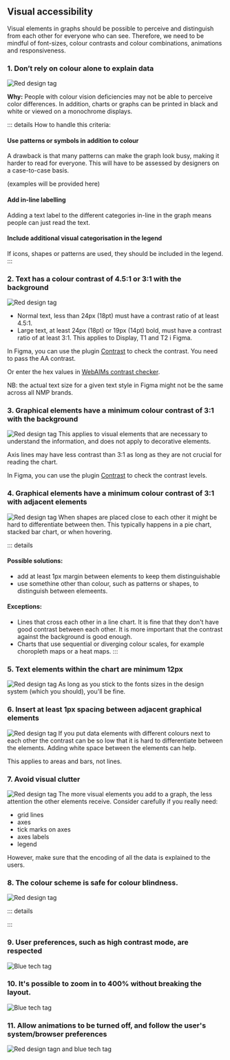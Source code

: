 <br>

## Visual accessibility

Visual elements in graphs should be possible to perceive and distinguish from each other for everyone who can see. Therefore, we need to be mindful of font-sizes, colour contrasts and colour combinations, animations and responsiveness.

### 1. Don’t rely on colour alone to explain data
![Red design tag](/dataviz-tag-design.svg) 

**Why:** People with colour vision deficiencies may not be able to perceive color differences. In addition, charts or graphs can be printed in black and white or viewed on a monochrome displays.

::: details
How to handle this criteria:

#### Use patterns or symbols in addition to colour
A drawback is that many patterns can make the graph look busy, making it harder to read for everyone. This will have to be assessed by designers on a case-to-case basis.

(examples will be provided here)

#### Add in-line labelling
Adding a text label to the different categories in-line in the graph means people can just read the text.

#### Include additional visual categorisation in the legend
If icons, shapes or patterns are used, they should be included in the legend.
:::

### 2. Text has a colour contrast of 4.5:1 or 3:1 with the background
![Red design tag](/dataviz-tag-design.svg) 
- Normal text, less than 24px (18pt) must have a contrast ratio of at least 4.5:1.
- Large text, at least 24px (18pt) or 19px (14pt) bold, must have a contrast ratio of at least 3:1. This applies to Display, T1 and T2 i Figma.

In Figma, you can use the plugin [Contrast](https://www.figma.com/community/plugin/748533339900865323/Contrast) to check the contrast. You need to pass the AA contrast.

Or enter the hex values in [WebAIMs contrast checker](https://webaim.org/resources/contrastchecker/). 

NB: the actual text size for a given text style in Figma might not be the same across all NMP brands.

### 3. Graphical elements have a minimum colour contrast of 3:1 with the background
![Red design tag](/dataviz-tag-design.svg) 
This applies to visual elements that are necessary to understand the information, and does not apply to decorative elements. 

Axis lines may have less contrast than 3:1 as long as they are not crucial for reading the chart.

In Figma, you can use the plugin [Contrast](https://www.figma.com/community/plugin/748533339900865323/Contrast) to check the contrast levels.

### 4. Graphical elements have a minimum colour contrast of 3:1 with adjacent elements
![Red design tag](/dataviz-tag-design.svg) 
When shapes are placed close to each other it might be hard to differentiate between then. This typically happens in a pie chart, stacked bar chart, or when hovering. 

::: details
#### Possible solutions:
- add at least 1px margin between elements to keep them distinguishable
- use somethine other than colour, such as patterns or shapes, to distinguish between elemeents.

#### Exceptions:
- Lines that cross each other in a line chart. It is fine that they don't have good contrast between each other. It is more important that the contrast against the background is good enough.
- Charts that use sequential or diverging colour scales, for example choropleth maps or a heat maps.
:::

### 5. Text elements within the chart are minimum 12px
![Red design tag](/dataviz-tag-design.svg) 
As long as you stick to the fonts sizes in the design system (which you should), you'll be fine.

### 6. Insert at least 1px spacing between adjacent graphical elements
![Red design tag](/dataviz-tag-design.svg) 
If you put data elements with different colours next to each other the contrast can be so low that it is hard to differentiate between the elements. Adding white space between the elements can help. 

This applies to areas and bars, not lines.

### 7. Avoid visual clutter
![Red design tag](/dataviz-tag-design.svg) 
The more visual elements you add to a graph, the less attention the other elements receive. Consider carefully if you really need:
- grid lines
- axes
- tick marks on axes
- axes labels
- legend

However, make sure that the encoding of all the data is explained to the users.

### 8. The colour scheme is safe for colour blindness.
![Red design tag](/dataviz-tag-design.svg) 

::: details

:::

### 9. User preferences, such as high contrast mode, are respected
![Blue tech tag](/dataviz-tag-tech.svg)


### 10. It's possible to zoom in to 400% without breaking the layout. 
![Blue tech tag](/dataviz-tag-tech.svg)


### 11. Allow animations to be turned off, and follow the user's system/browser preferences
![Red design tagn and blue tech tag](/dataviz-tag-design-and-tech.svg)

